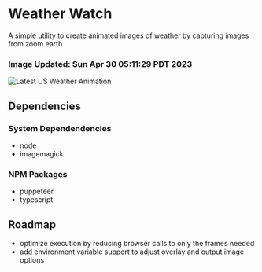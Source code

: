 # Weather Watch

A simple utility to create animated images of weather by capturing images from zoom.earth

### Image Updated: Sun Apr 30 05:11:29 PDT 2023

![Latest US Weather Animation](animations/2023-04-30.webp)

## Dependencies
### System Dependendencies
* node
* imagemagick
### NPM Packages
* puppeteer
* typescript

## Roadmap
* optimize execution by reducing browser calls to only the frames needed
* add environment variable support to adjust overlay and output image options
